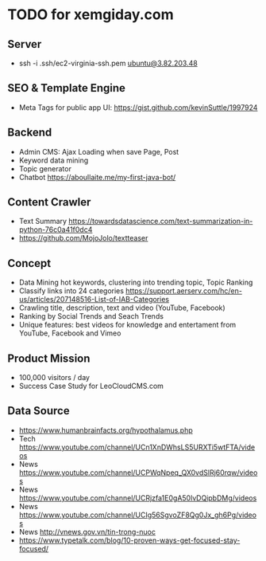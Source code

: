 # TODO for xemgiday.com

## Server
* ssh -i .ssh/ec2-virginia-ssh.pem  ubuntu@3.82.203.48

## SEO & Template Engine
* Meta Tags for public app UI: https://gist.github.com/kevinSuttle/1997924

## Backend
* Admin CMS: Ajax Loading when save Page, Post
* Keyword data mining 
* Topic generator
* Chatbot https://aboullaite.me/my-first-java-bot/

## Content Crawler
* Text Summary https://towardsdatascience.com/text-summarization-in-python-76c0a41f0dc4
* https://github.com/MojoJolo/textteaser
 
## Concept  
* Data Mining hot keywords, clustering into trending topic, Topic Ranking
* Classify links into 24 categories https://support.aerserv.com/hc/en-us/articles/207148516-List-of-IAB-Categories
* Crawling title, description, text and video (YouTube, Facebook)
* Ranking by Social Trends and Seach Trends 
* Unique features: best videos for knowledge and entertament from YouTube, Facebook and Vimeo

## Product Mission
* 100,000 visitors / day
* Success Case Study for LeoCloudCMS.com 

## Data Source
* https://www.humanbrainfacts.org/hypothalamus.php
* Tech https://www.youtube.com/channel/UCn1XnDWhsLS5URXTi5wtFTA/videos
* News https://www.youtube.com/channel/UCPWqNpeq_QX0vdSlRj60rqw/videos
* News https://www.youtube.com/channel/UCRjzfa1E0gA50lvDQipbDMg/videos
* News https://www.youtube.com/channel/UCIg56SgvoZF8Qg0Jx_gh6Pg/videos
* News http://vnews.gov.vn/tin-trong-nuoc
* https://www.typetalk.com/blog/10-proven-ways-get-focused-stay-focused/